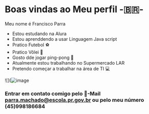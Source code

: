 # Boas vindas ao Meu perfil -🇧🇷-
Meu nome é Francisco Parra

- Estou estudando na Alura
- Estou aprenddendo a usar Linguagem Java script
- Pratico Futebol ⚽
- Pratico Vôlei 🏐
- Gosto dde jogar ping-pong 🏓
- Atualmente estou trabalhando no Supermercado LAR
- Pretendo começar a trabalhar na área de TI 💻

![](![image](https://github.com/user-attachments/assets/e666ea92-dbc5-4707-bfbb-969ce80da165)




### Entrar em contato comigo pelo 📧-Mail parra.machado@escola.pr.gov.br  ou pelo meu número (45)998186684 ###
